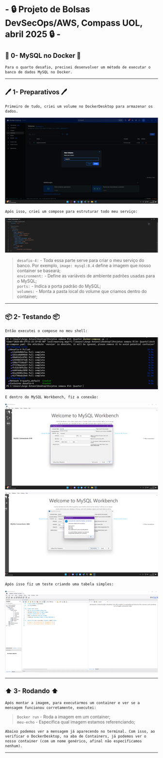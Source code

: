 # - 🔒 Projeto de Bolsas DevSecOps/AWS,  Compass UOL, abril 2025 🔒 -

## 🐬 0- MySQL no Docker 🐬
    Para o quarto desafio, precisei desenvolver um método de executar o banco de dados MySQL no Docker.

---
## 🖊️ 1- Preparativos 🖊️
    Primeiro de tudo, criei um volume no DockerDesktop para armazenar os dados.
![Primeiro print](/Desafios/Prints/4.1.png)  

    Após isso, criei um compose para estruturar todo meu serviço:
![Segundo print](/Desafios/Prints/4.2.png)
>`desafio-4:` - Toda essa parte serve para criar o meu serviço do banco. Por exemplo, `image: mysql:8.4` define a imagem que nosso container se baseará;  
>`environment:` - Define as variáveis de ambiente padrões usadas para o MySQL;  
>`ports:` - Indica a porta padrão do MySQL;  
>`volumes:` - Monta a pasta local do volume que criamos dentro do container;

---
## 📦 2- Testando 📦
    Então executei o compose no meu shell:
![Terceiro print](/Desafios/Prints/4.3.png)

    E dentro do MySQL Workbench, fiz a conexão:
![Quarto print](/Desafios/Prints/4.4.png)
![Quinto print](/Desafios/Prints/4.5.png)

    Após isso fiz um teste criando uma tabela simples:
![Sexto print](/Desafios/Prints/4.6.png)

---
## ⬆️ 3- Rodando ⬆️
    Após montar a imagem, para executarmos um container e ver se a mensagem funcionou corretamente, executei:

>`Docker run` - Roda a imagem em um container;  
>`meu-echo` - Especifica qual imagem estamos referenciando;  

    Abaixo podemos ver a mensagem já aparecendo no terminal. Com isso, ao verificar o DockerDesktop, na aba de Containers, já podemos ver o nosso container (com um nome genérico, afinal não especificamos nenhum).  


---

